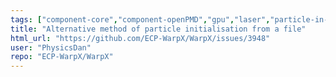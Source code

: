 ```yaml
---
tags: ["component-core","component-openPMD","gpu","laser","particle-in-cell","physics","pic","plasma","research","simulation"]
title: "Alternative method of particle initialisation from a file"
html_url: "https://github.com/ECP-WarpX/WarpX/issues/3948"
user: "PhysicsDan"
repo: "ECP-WarpX/WarpX"
---
```


